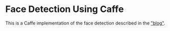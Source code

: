# Face Detection Using Caffe 
This is a Caffe implementation of the face detection described in the ["blog"](http://www.jianshu.com/p/58168fec534d).
